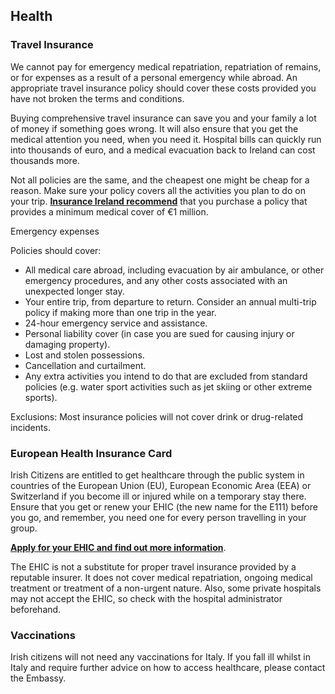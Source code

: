 ## Health

### **Travel Insurance**

We cannot pay for emergency medical repatriation, repatriation of remains, or for expenses as a result of a personal emergency while abroad. An appropriate travel insurance policy should cover these costs provided you have not broken the terms and conditions.

Buying comprehensive travel insurance can save you and your family a lot of money if something goes wrong. It will also ensure that you get the medical attention you need, when you need it. Hospital bills can quickly run into thousands of euro, and a medical evacuation back to Ireland can cost thousands more.

Not all policies are the same, and the cheapest one might be cheap for a reason. Make sure your policy covers all the activities you plan to do on your trip. [**Insurance Ireland recommend**](http://www.insuranceireland.eu/consumer-information/general-non-life-insurance/travel) that you purchase a policy that provides a minimum medical cover of €1 million.

Emergency expenses

Policies should cover:

* All medical care abroad, including evacuation by air ambulance, or other emergency procedures, and any other costs associated with an unexpected longer stay.
* Your entire trip, from departure to return. Consider an annual multi-trip policy if making more than one trip in the year.
* 24-hour emergency service and assistance.
* Personal liability cover (in case you are sued for causing injury or damaging property).
* Lost and stolen possessions.
* Cancellation and curtailment.
* Any extra activities you intend to do that are excluded from standard policies (e.g. water sport activities such as jet skiing or other extreme sports).

Exclusions: Most insurance policies will not cover drink or drug-related incidents.

### **European Health Insurance Card**

Irish Citizens are entitled to get healthcare through the public system in countries of the European Union (EU), European Economic Area (EEA) or Switzerland if you become ill or injured while on a temporary stay there. Ensure that you get or renew your EHIC (the new name for the E111) before you go, and remember, you need one for every person travelling in your group.

[**Apply for your EHIC and find out more information**](http://www.hse.ie/eng/services/list/1/schemes/EHIC/apply/).

The EHIC is not a substitute for proper travel insurance provided by a reputable insurer. It does not cover medical repatriation, ongoing medical treatment or treatment of a non-urgent nature. Also, some private hospitals may not accept the EHIC, so check with the hospital administrator beforehand.

### **Vaccinations**

Irish citizens will not need any vaccinations for Italy. If you fall ill whilst in Italy and require further advice on how to access healthcare, please contact the Embassy.